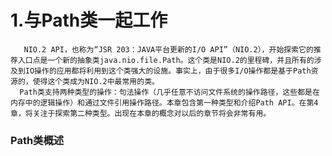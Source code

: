 # 1.与Path类一起工作
       NIO.2 API，也称为“JSR 203：JAVA平台更新的I/O API”（NIO.2），开始探索它的推荐入口点是一个新的抽象类java.nio.file.Path。这个类是NIO.2的里程碑，并且所有的涉及到IO操作的应用都将利用到这个类强大的设施。事实上，由于很多I/O操作都是基于Path资源的，使得这个类成为NIO.2中最常用的类。
      Path类支持两种类型的操作：句法操作（几乎任意不访问文件系统的操作路径，这些都是在内存中的逻辑操作）和通过文件引用操作路径。本章包含第一种类型和介绍Path API。在第4章，将关注于探索第二种类型。出现在本章的概念对以后的章节将会非常有用。
### Path类概述


